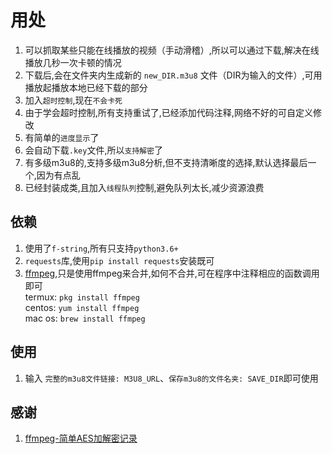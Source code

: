 # 用处
1. 可以抓取某些只能在线播放的视频（手动滑稽）,所以可以通过下载,解决在线播放几秒一次卡顿的情况 
2. 下载后,会在文件夹内生成新的 `new_DIR.m3u8` 文件（DIR为输入的文件）,可用播放起播放本地已经下载的部分 
3. 加入`超时控制`,现在`不会卡死` 
4. 由于学会超时控制,所有支持重试了,已经添加代码注释,网络不好的可自定义修改 
5. 有简单的`进度显示`了 
6. 会自动下载`.key`文件,所以`支持解密`了 
7. 有多级m3u8的,支持多级m3u8分析,但不支持清晰度的选择,默认选择最后一个,因为有点乱
8. 已经封装成类,且加入`线程队列`控制,避免队列太长,减少资源浪费

## 依赖
1. 使用了`f-string`,所有只支持`python3.6+ `  
2. `requests`库,使用`pip install requests`安装既可  
3. [ffmpeg](http://www.ffmpeg.org),只是使用ffmpeg来合并,如何不合并,可在程序中注释相应的函数调用即可  
    termux: `pkg install ffmpeg`  
    centos: `yum install ffmpeg`  
    mac os: `brew install ffmpeg` 
## 使用
1. 输入 `完整的m3u8文件链接: M3U8_URL`、`保存m3u8的文件名夹: SAVE_DIR`即可使用 
## 感谢
1. [ffmpeg-简单AES加解密记录](https://blog.csdn.net/Yao_2333/article/details/82910560)
